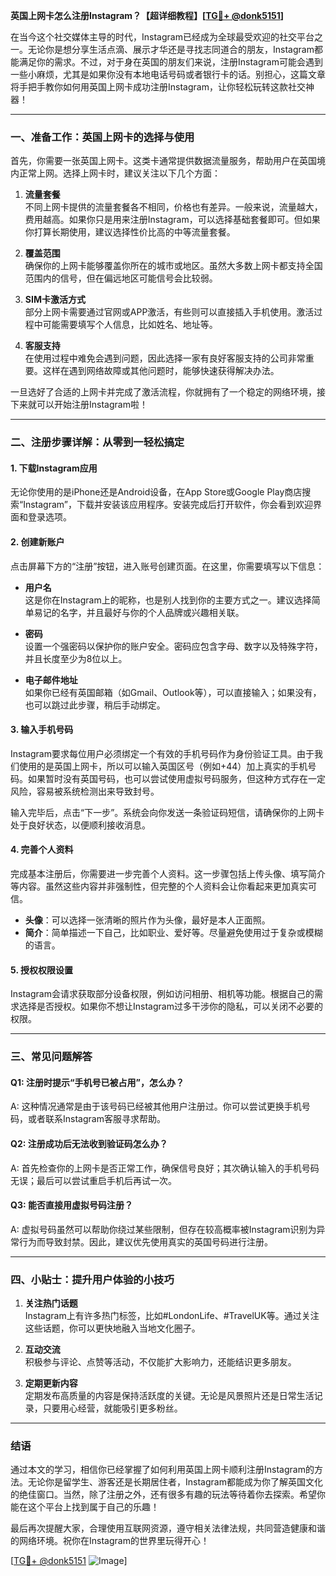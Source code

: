 **英国上网卡怎么注册Instagram？【超详细教程】[[TG💪+ @donk5151](https://t.me/s/donk5151)]**

在当今这个社交媒体主导的时代，Instagram已经成为全球最受欢迎的社交平台之一。无论你是想分享生活点滴、展示才华还是寻找志同道合的朋友，Instagram都能满足你的需求。不过，对于身在英国的朋友们来说，注册Instagram可能会遇到一些小麻烦，尤其是如果你没有本地电话号码或者银行卡的话。别担心，这篇文章将手把手教你如何用英国上网卡成功注册Instagram，让你轻松玩转这款社交神器！

---

### 一、准备工作：英国上网卡的选择与使用

首先，你需要一张英国上网卡。这类卡通常提供数据流量服务，帮助用户在英国境内正常上网。选择上网卡时，建议关注以下几个方面：

1. **流量套餐**  
   不同上网卡提供的流量套餐各不相同，价格也有差异。一般来说，流量越大，费用越高。如果你只是用来注册Instagram，可以选择基础套餐即可。但如果你打算长期使用，建议选择性价比高的中等流量套餐。

2. **覆盖范围**  
   确保你的上网卡能够覆盖你所在的城市或地区。虽然大多数上网卡都支持全国范围内的信号，但在偏远地区可能信号会比较弱。

3. **SIM卡激活方式**  
   部分上网卡需要通过官网或APP激活，有些则可以直接插入手机使用。激活过程中可能需要填写个人信息，比如姓名、地址等。

4. **客服支持**  
   在使用过程中难免会遇到问题，因此选择一家有良好客服支持的公司非常重要。这样在遇到网络故障或其他问题时，能够快速获得解决办法。

一旦选好了合适的上网卡并完成了激活流程，你就拥有了一个稳定的网络环境，接下来就可以开始注册Instagram啦！

---

### 二、注册步骤详解：从零到一轻松搞定

#### 1. 下载Instagram应用
无论你使用的是iPhone还是Android设备，在App Store或Google Play商店搜索“Instagram”，下载并安装该应用程序。安装完成后打开软件，你会看到欢迎界面和登录选项。

#### 2. 创建新账户
点击屏幕下方的“注册”按钮，进入账号创建页面。在这里，你需要填写以下信息：

- **用户名**  
  这是你在Instagram上的昵称，也是别人找到你的主要方式之一。建议选择简单易记的名字，并且最好与你的个人品牌或兴趣相关联。

- **密码**  
  设置一个强密码以保护你的账户安全。密码应包含字母、数字以及特殊字符，并且长度至少为8位以上。

- **电子邮件地址**  
  如果你已经有英国邮箱（如Gmail、Outlook等），可以直接输入；如果没有，也可以跳过此步骤，稍后手动绑定。

#### 3. 输入手机号码
Instagram要求每位用户必须绑定一个有效的手机号码作为身份验证工具。由于我们使用的是英国上网卡，所以可以输入英国区号（例如+44）加上真实的手机号码。如果暂时没有英国号码，也可以尝试使用虚拟号码服务，但这种方式存在一定风险，容易被系统检测出来导致封号。

输入完毕后，点击“下一步”。系统会向你发送一条验证码短信，请确保你的上网卡处于良好状态，以便顺利接收消息。

#### 4. 完善个人资料
完成基本注册后，你需要进一步完善个人资料。这一步骤包括上传头像、填写简介等内容。虽然这些内容并非强制性，但完整的个人资料会让你看起来更加真实可信。

- **头像**：可以选择一张清晰的照片作为头像，最好是本人正面照。
- **简介**：简单描述一下自己，比如职业、爱好等。尽量避免使用过于复杂或模糊的语言。

#### 5. 授权权限设置
Instagram会请求获取部分设备权限，例如访问相册、相机等功能。根据自己的需求选择是否授权。如果你不想让Instagram过多干涉你的隐私，可以关闭不必要的权限。

---

### 三、常见问题解答

#### Q1: 注册时提示“手机号已被占用”，怎么办？
A: 这种情况通常是由于该号码已经被其他用户注册过。你可以尝试更换手机号码，或者联系Instagram客服寻求帮助。

#### Q2: 注册成功后无法收到验证码怎么办？
A: 首先检查你的上网卡是否正常工作，确保信号良好；其次确认输入的手机号码无误；最后可以尝试重启手机后再试一次。

#### Q3: 能否直接用虚拟号码注册？
A: 虚拟号码虽然可以帮助你绕过某些限制，但存在较高概率被Instagram识别为异常行为而导致封禁。因此，建议优先使用真实的英国号码进行注册。

---

### 四、小贴士：提升用户体验的小技巧

1. **关注热门话题**  
   Instagram上有许多热门标签，比如#LondonLife、#TravelUK等。通过关注这些话题，你可以更快地融入当地文化圈子。

2. **互动交流**  
   积极参与评论、点赞等活动，不仅能扩大影响力，还能结识更多朋友。

3. **定期更新内容**  
   定期发布高质量的内容是保持活跃度的关键。无论是风景照片还是日常生活记录，只要用心经营，就能吸引更多粉丝。

---

### 结语

通过本文的学习，相信你已经掌握了如何利用英国上网卡顺利注册Instagram的方法。无论你是留学生、游客还是长期居住者，Instagram都能成为你了解英国文化的绝佳窗口。当然，除了注册之外，还有很多有趣的玩法等待着你去探索。希望你能在这个平台上找到属于自己的乐趣！

最后再次提醒大家，合理使用互联网资源，遵守相关法律法规，共同营造健康和谐的网络环境。祝你在Instagram的世界里玩得开心！

[[TG💪+ @donk5151](https://t.me/s/donk5151) ![Image](https://i.postimg.cc/rwNCRYN7/Snipaste-2025-04-30-17-27-05.png)]